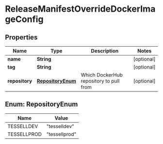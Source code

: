 

# ReleaseManifestOverrideDockerImageConfig


## Properties

Name | Type | Description | Notes
------------ | ------------- | ------------- | -------------
**name** | **String** |  |  [optional]
**tag** | **String** |  |  [optional]
**repository** | [**RepositoryEnum**](#RepositoryEnum) | Which DockerHub repository to pull from |  [optional]



## Enum: RepositoryEnum

Name | Value
---- | -----
TESSELLDEV | &quot;tesselldev&quot;
TESSELLPROD | &quot;tessellprod&quot;



